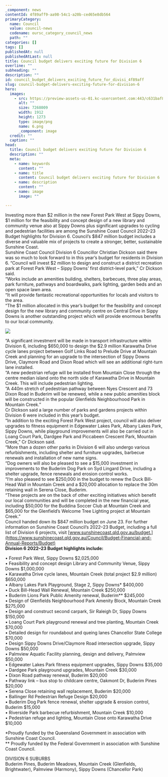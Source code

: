 ```yaml
---
_component: news
contentId: 4f89aff9-aa98-54c1-a20b-ced65e8db564
primaryCategory:
  name: Council
  value: council-news
  codename: oursc_category_council_news
  path: ""
categories: []
tags: []
publishedAt: null
publishedAtLast: null
title: Council budget delivers exciting future for Division 6
overline: ""
subheading: ""
description: ""
id: council_budget_delivers_exciting_future_for_divisi_4f89aff
slug: council-budget-delivers-exciting-future-for-division-6
hero:
  images:
    - src: https://preview-assets-us-01.kc-usercontent.com:443/c631baf8-1b46-001f-580c-d0001b68b4a8/4dd51769-19a9-4ef3-994c-5644ca30fbfd/6.png
      alt: ""
      size: 7268009
      width: 1912
      height: 1273
      type: image/png
      name: 6.png
      _component: image
  credit: ""
  caption: ""
head:
  title: Council budget delivers exciting future for Division 6
  description: ""
  meta:
    - name: keywords
      content: ""
    - name: title
      content: Council budget delivers exciting future for Division 6
    - name: description
      content: ""
    - name: image
      image: ""

---
```

Investing more than $2 million in the new Forest Park West at Sippy Downs, $1 million for the feasibility and concept design of a new library and community venue also at Sippy Downs plus significant upgrades to cycling and pedestrian facilities are among the Sunshine Coast Council 2022–23 Budget highlights for Division 6. Council’s $847 million budget includes a diverse and valuable mix of projects to create a stronger, better, sustainable Sunshine Coast.\
Sunshine Coast Council Division 6 Councillor Christian Dickson said there was so much to look forward to in this year’s budget for residents in Division 6. “Council will invest $2 million to design and construct a district recreation park at Forest Park West – Sippy Downs’ first district-level park,” Cr Dickson said.\
“Works include an amenities building, shelters, barbecues, three play areas, park furniture, pathways and boardwalks, park lighting, garden beds and an open space lawn area.\
“It will provide fantastic recreational opportunities for locals and visitors to the area.\
“The $1 million allocated in this year’s budget for the feasibility and concept design for the new library and community centre on Central Drive in Sippy Downs is another outstanding project which will provide enormous benefits to our local community.

![](https://preview-assets-us-01.kc-usercontent.com:443/c631baf8-1b46-001f-580c-d0001b68b4a8/8087cebc-c36c-45c1-b5e6-4aea6d61eb6c/220106_B2022_News-Centre-Tile-DIV-6-FINAL-1.png)

“A significant investment will be made in transport infrastructure within Division 6, including $650,000 to design the $2.9 million Karawatha Drive cycle lanes project between Golf Links Road to Prelude Drive at Mountain Creek and planning for an upgrade to the intersection of Sippy Downs Drive, Claymore Road and Dixon Road which will see an additional right-turn lane installed.\
“A new pedestrian refuge will be installed from Mountain Close through the centre median island onto the north side of Karawatha Drive in Mountain Creek. This will include pedestrian lighting.\
“A 440m stretch of pedestrian pathway between Nyes Crescent and 73 Dixon Road in Buderim will be renewed, while a new public amenities block will be constructed in the popular Glenfields Neighbourhood Park in Mountain Creek.”\
Cr Dickson said a large number of parks and gardens projects within Division 6 were included in this year’s budget.\
“In addition to the exciting Forest Park West project, council will also deliver upgrades to fitness equipment in Edgewater Lakes Park, Albany Lakes Park, Sippy Downs, while playground improvements will also be carried out in Loang Court Park, Dardgee Park and Piccabeen Crescent Park, Mountain Creek,” Cr Dickson said.\
“More than a dozen other parks in Division 6 will also undergo various refurbishments, including shelter and furniture upgrades, barbecue renewals and installation of new name signs.\
“Dog owners will also be pleased to see a $15,000 investment in improvements to the Buderim Dog Park on Syd Lingard Drive, including a shelter upgrade, fence renewals and erosion control works.\
“I’m also pleased to see $250,000 in the budget to renew the Duck Bill-Head Wall in Mountain Creek and a $20,000 allocation to replace the 30m retaining wall in Serena Close, Buderim.\
“These projects are on the back of other exciting initiatives which benefit our local communities and will be completed in the new financial year, including $50,000 for the Buddina Soccer Club at Mountain Creek and $65,000 for the Glenfield’s Welcome Tree Lighting project at Mountain Creek.”\
Council handed down its $847 million budget on June 23. For further information on Sunshine Coast Council’s 2022–23 Budget, including a full list of Division 6 projects, visit [www.sunshinecoast.qld.gov.au/budget.](https://www.sunshinecoast.qld.gov.au/Council/Budget-Financial-and-Annual-Reports/Budget)
\
**Division 6 2022–23 Budget highlights include:**

• Forest Park West, Sippy Downs $2,025,000\
• Feasibility and concept design Library and Community Venue, Sippy Downs $1,000,000\
• Karawatha Drive cycle lanes, Mountain Creek (total project $2.9 million) $650,000\
• Albany Lakes Park Playground, Stage 2, Sippy Downs\* $400,000\
• Duck Bill-Head Wall Renewal, Mountain Creek $250,000\
• Buderim Lions Park Public Amenity renewal, Buderim\*\* $245,000\
• Design of Glenfields Neighbourhood Park Amenity Block, Mountain Creek $275,000\
• Design and construct second carpark, Sir Raleigh Dr, Sippy Downs $150,000\
• Loang Court Park playground renewal and tree planting, Mountain Creek $70,000\
• Detailed design for roundabout and queing lanes Chancellor State College $70,000\
• Design Sippy Downs Drive/Claymore Road intersection upgrade, Sippy Downs $50,000\
• Palmview Aquatic Facility planning, design and delivery, Palmview $50,000\
• Edgewater Lakes Park fitness equipment upgrades, Sippy Downs $35,000\
• Dardgee Park playground upgrades, Mountain Creek $30,000\
• Dixon Road pathway renewal, Buderim $20,000\
• Pathway link – bus stop to childcare centre, Oakmont Dr, Buderim Pines $20,000\
• Serena Close retaining wall replacement, Buderim $20,000\
• Ballinger Rd Pedestrian Refuge Design $20,000\
• Buderim Dog Park fence renewal, shelter upgrade & erosion control, Buderim $15,000\
• Riverside Park barbecue refurbishment, Mountain Creek $10,000\
• Pedestrian refuge and lighting, Mountain Close onto Karawatha Drive $10,000

\*Proudly funded by the Queensland Government in association with Sunshine Coast Council.\
\*\* Proudly funded by the Federal Government in association with Sunshine Coast Council.

DIVISION 6 SUBURBS\
Buderim Pines, Buderim Meadows, Mountain Creek (Glenfields, Brightwater), Palmview (Harmony), Sippy Downs (Chancellor Park)
